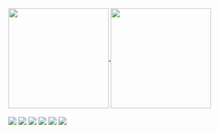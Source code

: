 

<a href="https://github.com/Arqgilmar/github-readme-stats">
  <img height=200 align="center" src="https://github-readme-stats.vercel.app/api?username=Arqgilmar&theme=dark" />
</a>
<a href="https://github.com/Arqgilmar/convoychat">
  <img height=200 align="center" src="https://github-readme-stats.vercel.app/api/top-langs?username=Arqgilmar&layout=compact&langs_count=8&card_width=320&theme=dark" />
</a>


<div style="display :incline_block" ><br>
<img src="https://cdn.jsdelivr.net/gh/devicons/devicon/icons/c/c-original.svg" />
<img src="https://cdn.jsdelivr.net/gh/devicons/devicon/icons/javascript/javascript-original.svg" />
<img src="https://cdn.jsdelivr.net/gh/devicons/devicon/icons/java/java-original-wordmark.svg" />
<img src="https://cdn.jsdelivr.net/gh/devicons/devicon/icons/html5/html5-original-wordmark.svg" />
<img src="https://cdn.jsdelivr.net/gh/devicons/devicon/icons/css3/css3-original-wordmark.svg" />
<img src="https://cdn.jsdelivr.net/gh/devicons/devicon/icons/git/git-original-wordmark.svg" />
</div>      
